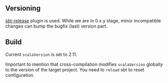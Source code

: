 ## Versioning

[sbt-release](https://github.com/sbt/sbt-release) plugin is used. While we are in 0.x.y stage, minor incompatible changes can bump the bugfix (last) version part.

## Build

Current `scalaVersion` is set to 2.11. 

Important to mention that cross-compilation modifies `scalaVersion` globally to
the version of the target project. You need to `reload` sbt to reset
configuration.
